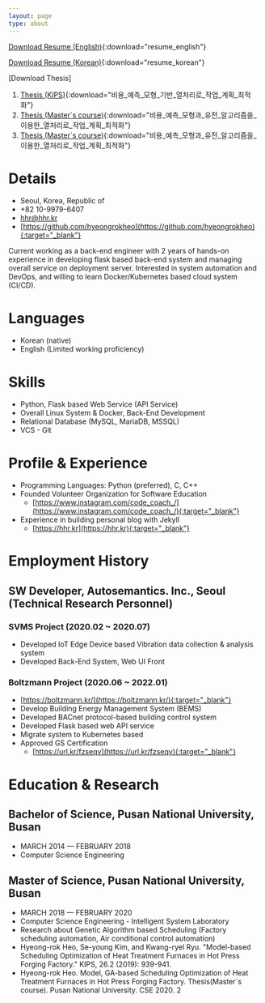 ```yaml
---
layout: page
type: about
---
```


[Download Resume (English)](/downloads/resume_english.pdf){:download="resume_english"}

[Download Resume (Korean)](/downloads/resume_korean.pdf){:download="resume_korean"}

[Download Thesis]
1. [Thesis (KIPS)](/downloads/비용_예측_모형_기반_열처리로_작업_계획_최적화.pdf){:download="비용_예측_모형_기반_열처리로_작업_계획_최적화"}
2. [Thesis (Master`s course)](/downloads/비용_예측_모형과_유전_알고리즘을_이용한_열처리로_작업_계획_최적화.pdf){:download="비용_예측_모형과_유전_알고리즘을_이용한_열처리로_작업_계획_최적화"}
3. [Thesis (Master`s course)](/downloads/허형록_비용_예측_모형과_유전_알고리즘을_이용한_열처리로_작업_계획_최적화.pdf){:download="비용_예측_모형과_유전_알고리즘을_이용한_열처리로_작업_계획_최적화"}

# Details
- Seoul, Korea, Republic of
- +82 10-9979-6407
- hhr@hhr.kr
- [https://github.com/hyeongrokheo](https://github.com/hyeongrokheo){:target="_blank"}

Current working as a back-end engineer with 2 years of hands-on experience in developing flask based back-end system and managing overall service on deployment server. Interested in system automation and DevOps, and willing to learn Docker/Kubernetes based cloud system (CI/CD).

# Languages
- Korean (native)
- English (Limited working proficiency)

# Skills
- Python, Flask based Web Service (API Service)
- Overall Linux System & Docker, Back-End Development
- Relational Database (MySQL, MariaDB, MSSQL)
- VCS - Git

# Profile & Experience
- Programming Languages: Python (preferred), C, C++
- Founded Volunteer Organization for Software Education
  - [https://www.instagram.com/code_coach_/](https://www.instagram.com/code_coach_/){:target="_blank"}
- Experience in building personal blog with Jekyll
  - [https://hhr.kr](https://hhr.kr){:target="_blank"}

# Employment History

## SW Developer, Autosemantics. Inc., Seoul (Technical Research Personnel)

### SVMS Project (2020.02 ~ 2020.07)
- Developed IoT Edge Device based Vibration data collection & analysis system
- Developed Back-End System, Web UI Front

### Boltzmann Project (2020.06 ~ 2022.01)
- [https://boltzmann.kr/](https://boltzmann.kr/){:target="_blank"}
- Develop Building Energy Management System (BEMS)
- Developed BACnet protocol-based building control system
- Developed Flask based web API service
- Migrate system to Kubernetes based
- Approved GS Certification
  - [https://url.kr/fzseqv](https://url.kr/fzseqv){:target="_blank"}

# Education & Research

## Bachelor of Science, Pusan National University, Busan
- MARCH 2014 — FEBRUARY 2018
- Computer Science Engineering

## Master of Science, Pusan National University, Busan
- MARCH 2018 — FEBRUARY 2020
- Computer Science Engineering - Intelligent System Laboratory
- Research about Genetic Algorithm based Scheduling (Factory scheduling automation, Air conditional control automation)
- Hyeong-rok Heo, Se-young Kim, and Kwang-ryel Ryu. "Model-based Scheduling Optimization of Heat Treatment Furnaces in Hot Press Forging Factory." KIPS, 26.2 (2019): 939-941.
- Hyeong-rok Heo. Model, GA-based Scheduling Optimization of Heat Treatment Furnaces in Hot Press Forging Factory. Thesis(Master`s course). Pusan National University. CSE 2020. 2


